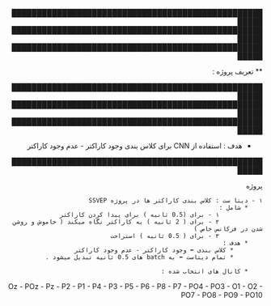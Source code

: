 <div style="direction:rtl;">
███████████████████████████████████████████████████████
███████████████████████████████████████████████████████
███████████████████████████████████████████████████████

** تعریف پروژه : 

███████████████████████████████████████████████████████
███████████████████████████████████████████████████████
███████████████████████████████████████████████████████


* هدف : 
استفاده از CNN برای کلاس بندی وجود کاراکتر - عدم وجود کاراکتر 

███████████████████████████████████████████████████████  

پروژه

	۱ - دیتا ست : کلاس بندی کاراکتر ها در پروژه SSVEP 
		* شامل : 
				۱ - برای (0.5 ثانیه ) برای پیدا کردن کاراکتر 
				۲ - برای ( 2 ثانیه ) به کاراکتر نگاه میکند ( خاموش و روشن شدن در فرکانس خاص )‌
				۳ - برای ( 0.5 ثانیه ) استراحت 
		* هدف : 
			* کلاس بندی ⬅ وجود کاراکتر - عدم وجود کاراکتر 
			* تمام دیتاست ⬅ به batch های 0.5 ثانیه تبدیل میشود . 
			
		* کانال های انتخاب شده :
Oz - POz - Pz - P2 - P1 - P4 - P3 - P5 - P6 - P8 - P7 - PO4 - PO3 - O1 - O2 - PO7 - PO8 - PO9 - PO10
				
</div>

